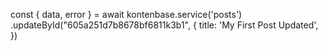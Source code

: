 const { data, error } = await kontenbase.service('posts')
    .updateById("605a251d7b8678bf6811k3b1", {
        title: 'My First Post Updated',
    })